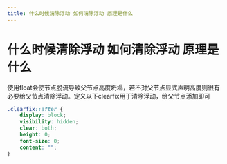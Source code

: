 ```yaml
---
title: 什么时候清除浮动 如何清除浮动 原理是什么
---
```


# 什么时候清除浮动 如何清除浮动 原理是什么

使用float会使节点脱流导致父节点高度坍塌，若不对父节点显式声明高度则很有必要给父节点清除浮动。定义以下clearfix用于清除浮动，给父节点添加即可

```css
.clearfix::after {
    display: block;
    visibility: hidden;
    clear: both;
    height: 0;
    font-size: 0;
    content: "";
}
```